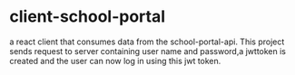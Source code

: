 
# client-school-portal

a react client that consumes data from the school-portal-api. This project sends request to server containing user name and password,a jwttoken is created and the user can now log in using this jwt token.


